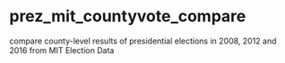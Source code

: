# prez_mit_countyvote_compare
compare county-level results of presidential elections in 2008, 2012 and 2016 from MIT Election Data
